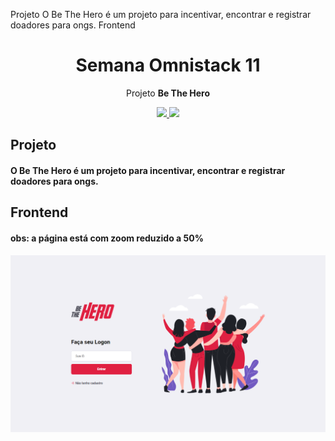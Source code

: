 


 

Projeto
O Be The Hero é um projeto para incentivar, encontrar e registrar doadores para ongs.
Frontend
<h1 align="center">Semana Omnistack 11</h1>
<p align="center">Projeto <strong>Be The Hero</strong> </p>
<p align="center">

  </a>
    <a aria-label="Dias" href="https://rocketseat.com.br/maratonadev/aulas/3.0?aula=1">
    <img src="https://img.shields.io/badge/Dia-1%20de%203-orange"></img>
  </a>
  
  <a aria-label="Repo Size" href="README.md">
  	<img src="https://img.shields.io/github/repo-size/LeoGHz/DoeSangue.svg"></img>
  </a>

##  Projeto

#### O Be The Hero é um projeto para incentivar, encontrar e registrar doadores para ongs.

## Frontend

#### obs: a página está com zoom reduzido a 50%
<img align="center" src="/img/Frontend.png"></img>
